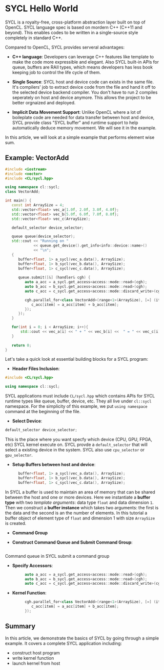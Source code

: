# SYCL Hello World

SYCL is a royalty-free, cross-platform abstraction layer built on top of OpenCL. SYCL language spec is based on mordern C++ (C++11 and beyond). This enables codes to be written in a single-source style completely in standard C++. 

Compared to OpenCL, SYCL provides serveral advantages:
* **C++ language**: Developers can leverage C++ features like template to make the code more expressible
and elegant. Also SYCL built-in APIs for queue, buffers are RAII types, which means developers has less book keeping job to control the life cycle of them.

* **Single Source**: SYCL host and device code can exists in the same file. It's compilers' job to extract device code from the file and hand it off to the selected device backend compiler. You don't have to run 2 compiles seperately on host and device anymore. This allows the project to be better orgnaized and deployed.

* **Implicit Data Movement Support**: Unlike OpenCL where a lot of boileplate code are needed for data
transfer between host and device, SYCL provide class "SYCL buffer" and runtime support to help automatically deduce memory movement. We will see it in the example.

In this article, we will look at a simple example that performs element wise sum.

## Example: VectorAdd
```C++
#include <iostream>
#include <vector>
#include <CL/sycl.hpp>

using namespace cl::sycl;
class VectorAdd;

int main() {
   const int ArraySize = 4;
   std::vector<float> vec_a{1.0f, 2.0f, 3.0f, 4.0f};
   std::vector<float> vec_b{5.0f, 6.0f, 7.0f, 8.0f};
   std::vector<float> vec_c(ArraySize);

   default_selector device_selector;

   queue queue(device_selector);
   std::cout << "Running on "
             << queue.get_device().get_info<info::device::name>()
             << "\n";
   {
      buffer<float, 1> a_sycl(vec_a.data(), ArraySize);
      buffer<float, 1> b_sycl(vec_b.data(), ArraySize);
      buffer<float, 1> c_sycl(vec_c.data(), ArraySize);
  
      queue.submit([&] (handler& cgh) {
         auto a_acc = a_sycl.get_access<access::mode::read>(cgh);
         auto b_acc = b_sycl.get_access<access::mode::read>(cgh);
         auto c_acc = c_sycl.get_access<access::mode::discard_write>(cgh);

         cgh.parallel_for<class VectorAdd>(range<1>(ArraySize), [=] (item<1> item) {
            c_acc[item] = a_acc[item] + b_acc[item];
         });
      });
   }

   for(int i = 0; i < ArraySize; i++){
       std::cout << vec_a[i] << " + " << vec_b[i] <<  " = " << vec_c[i] << std::endl;
   }
		
   return 0;
}

```
Let's take a quick look at essential building blocks for a SYCL program:
* **Header Files Inclusion**: 
```C++
#include <CL/sycl.hpp>

using namespace cl::sycl;
```
SYCL applications must include `CL/sycl.hpp` which contains APIs for SYCL runtime types like queue,
buffer, device, etc. They all live under `cl::sycl` namespace. For the simplicity of this example, we put `using namespace` command at the beginning of the file.

* **Select Device**:
```C++
default_selector device_selector;
```
This is the place where you want specfy which device (CPU, GPU, FPGA, etc) SYCL kernel execute on. SYCL provde a `default_selector` that will select a existing device in the system. SYCL also use `cpu_selector` or `gpu_selector`.

* **Setup Buffers between host and device**:
```C++
      buffer<float, 1> a_sycl(vec_a.data(), ArraySize);
      buffer<float, 1> b_sycl(vec_b.data(), ArraySize);
      buffer<float, 1> c_sycl(vec_c.data(), ArraySize);
```
In SYCL a buffer is used to maintain an area of memory that can be shared between the host and one or more devices. Here we instantiate a **buffer type** with two *template arguments*: data type `float` and 
data dimension `1`. Then we construct a **buffer instance** which takes two arguments: the first is the data and the second is an the number of elements. 
In this tutorial a buffer object of element type of `float` and dimension 1 with size `ArraySize` is created. 

* **Command Group**

* **Construct Command Queue and Submit Command Group**:
```C++
```
Command queue in SYCL submit a command group

* **Specify Accessors**:
```C++
         auto a_acc = a_sycl.get_access<access::mode::read>(cgh);
         auto b_acc = b_sycl.get_access<access::mode::read>(cgh);
         auto c_acc = c_sycl.get_access<access::mode::discard_write>(cgh);
```


* **Kernel Function**:
```C++
         cgh.parallel_for<class VectorAdd>(range<1>(ArraySize), [=] (item<1> item) {
            c_acc[item] = a_acc[item] + b_acc[item];
         });
```

## Summary
In this article, we demonstrate the basics of SYCL by going through a simple example. It covers
a complete SYCL application including:
* construct host program
* write kernel function
* launch kernel from host

